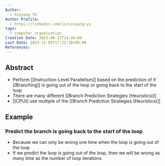 ```yaml
---
Author:
  - Xinyang YU
Author Profile:
  - https://linkedin.com/in/xinyang-yu
tags:
  - computer_organisation
Creation Date: 2023-08-27T14:44:00
Last Date: 2023-12-05T17:22:10+08:00
References: 
---
```

## Abstract
- Perform [[Instruction-Level Parallelism]] based on the prediction of if [[Branching]] is going out of the loop or going back to the start of the loop
- There are many different [[Branch Prediction Strategies (Heuristics)]]
- [[CPU]] use multiple of the [[Branch Prediction Strategies (Heuristics)]]


## Example
### Predict the branch is going back to the start of the loop
- Because we can only be wrong one time when the loop is going out of the loop
- If we predict the loop is going out of the loop, then we will be wrong as many time as the number of loop iterations